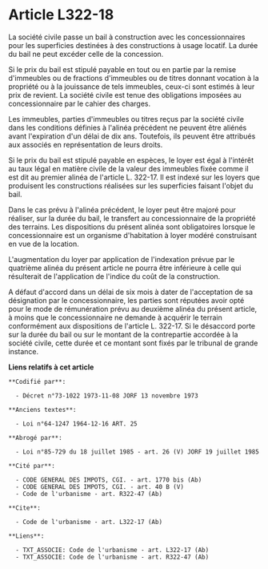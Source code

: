 # Article L322-18

La société civile passe un bail à construction avec les concessionnaires pour les superficies destinées à des constructions à
usage locatif. La durée du bail ne peut excéder celle de la concession.

Si le prix du bail est stipulé payable en tout ou en partie par la remise d'immeubles ou de fractions d'immeubles ou de
titres donnant vocation à la propriété ou à la jouissance de tels immeubles, ceux-ci sont estimés à leur prix de revient. La
société civile est tenue des obligations imposées au concessionnaire par le cahier des charges.

Les immeubles, parties d'immeubles ou titres reçus par la société civile dans les conditions définies à l'alinéa précédent ne
peuvent être aliénés avant l'expiration d'un délai de dix ans. Toutefois, ils peuvent être attribués aux associés en
représentation de leurs droits.

Si le prix du bail est stipulé payable en espèces, le loyer est égal à l'intérêt au taux légal en matière civile de la valeur
des immeubles fixée comme il est dit au premier alinéa de l'article L. 322-17. Il est indexé sur les loyers que produisent
les constructions réalisées sur les superficies faisant l'objet du bail.

Dans le cas prévu à l'alinéa précédent, le loyer peut être majoré pour réaliser, sur la durée du bail, le transfert au
concessionnaire de la propriété des terrains. Les dispositions du présent alinéa sont obligatoires lorsque le concessionnaire
est un organisme d'habitation à loyer modéré construisant en vue de la location.

L'augmentation du loyer par application de l'indexation prévue par le quatrième alinéa du présent article ne pourra être
inférieure à celle qui résulterait de l'application de l'indice du coût de la construction.

A défaut d'accord dans un délai de six mois à dater de l'acceptation de sa désignation par le concessionnaire, les parties
sont réputées avoir opté pour le mode de rémunération prévu au deuxième alinéa du présent article, à moins que le
concessionnaire ne demande à acquérir le terrain conformément aux dispositions de l'article L. 322-17. Si le désaccord porte
sur la durée du bail ou sur le montant de la contrepartie accordée à la société civile, cette durée et ce montant sont fixés
par le tribunal de grande instance.

**Liens relatifs à cet article**

	**Codifié par**:

	  - Décret n°73-1022 1973-11-08 JORF 13 novembre 1973

	**Anciens textes**:

	  - Loi n°64-1247 1964-12-16 ART. 25

	**Abrogé par**:

	  - Loi n°85-729 du 18 juillet 1985 - art. 26 (V) JORF 19 juillet 1985

	**Cité par**:

	  - CODE GENERAL DES IMPOTS, CGI. - art. 1770 bis (Ab)
	  - CODE GENERAL DES IMPOTS, CGI. - art. 40 B (V)
	  - Code de l'urbanisme - art. R322-47 (Ab)

	**Cite**:

	  - Code de l'urbanisme - art. L322-17 (Ab)

	**Liens**:

	  - TXT_ASSOCIE: Code de l'urbanisme - art. L322-17 (Ab)
	  - TXT_ASSOCIE: Code de l'urbanisme - art. R322-47 (Ab)
